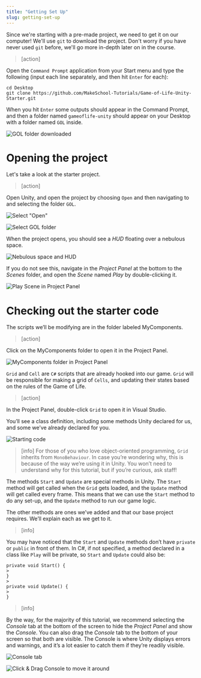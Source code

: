 ```yaml
---
title: "Getting Set Up"
slug: getting-set-up
---
```


Since we're starting with a pre-made project, we need to get it on our computer! We'll use `git` to download the project. Don't worry if you have never used `git` before, we'll go more in-depth later on in the course.

> [action]
>
Open the `Command Prompt` application from your Start menu and type the following (input each line separately, and then hit `Enter` for each):
>
```
cd Desktop
git clone https://github.com/MakeSchool-Tutorials/Game-of-Life-Unity-Starter.git
```
>
When you hit `Enter` some outputs should appear in the Command Prompt, and then a folder named `gameoflife-unity` should appear on your Desktop with a folder named `GOL` inside.
>
![GOL folder downloaded](../media/folders.png)

# Opening the project

Let's take a look at the starter project.

> [action]
>
Open Unity, and open the project by choosing `Open` and then navigating to and selecting the folder `GOL`.
>
![Select "Open"](../media/open.png)
>
![Select GOL folder](../media/open_2.png)
>
When the project opens, you should see a _HUD_ floating over a nebulous space.
>
![Nebulous space and HUD](../media/image50.png)
>
If you do not see this, navigate in the _Project Panel_ at the bottom to the _Scenes_ folder, and open the _Scene_ named _Play_ by double-clicking it.
>
![Play Scene in Project Panel](../media/image20.png)

# Checking out the starter code

The scripts we’ll be modifying are in the folder labeled MyComponents.

> [action]
>
Click on the MyComponents folder to open it in the Project Panel.
>
![MyComponents folder in Project Panel](../media/image36.png)

`Grid` and `Cell` are `C#` scripts that are already hooked into our game. `Grid` will be responsible for making a grid of `Cells`, and updating their states based on the rules of the Game of Life.

> [action]
>
In the Project Panel, double-click `Grid` to open it in Visual Studio.

You’ll see a class definition, including some methods Unity declared for us, and some we’ve already declared for you.

![Starting code](../media/image30.png)

> [info]
>For those of you who love object-oriented programming, `Grid` inherits from `MonoBehaviour`. In case you’re wondering why, this is because of the way we’re using it in Unity. You won’t need to understand why for this tutorial, but if you’re curious, ask staff!

The methods `Start` and `Update` are special methods in Unity. The `Start` method will get called when the `Grid` gets loaded, and the `Update` method will get called every frame. This means that we can use the `Start` method to do any set-up, and the `Update` method to run our game logic.

The other methods are ones we’ve added and that our base project requires. We’ll explain each as we get to it.

> [info]
>
You may have noticed that the `Start` and `Update` methods
don’t have `private` or `public` in front of them. In C#, if not
specified, a method declared in a class like `Play` will be private, so `Start` and `Update` could also be:
>
```
private void Start() {
>
}
>
private void Update() {
>
}
```

<!--  -->

> [info]
>
By the way, for the majority of this tutorial, we recommend selecting the _Console_ tab at the bottom of the screen to hide the _Project Panel_ and show the _Console_. You can also drag the _Console_ tab to the bottom of your screen so that both are visible. The Console is where Unity displays errors and warnings, and it’s a lot easier to catch them if they’re readily visible.
>
![Console tab](../media/image37.png)
>
![Click & Drag Console to move it around](../media/image51.gif)
